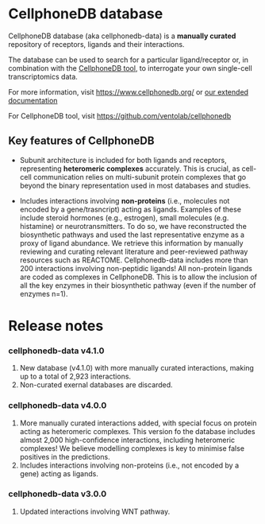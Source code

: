 # CellphoneDB database 

CellphoneDB database (aka cellphonedb-data) is a **manually curated** repository of receptors, ligands and their interactions. 

The database can be used to search for a particular ligand/receptor or, in combination with the [CellphoneDB tool](https://github.com/ventolab/cellphonedb),
to interrogate your own single-cell transcriptomics data.

For more information, visit https://www.cellphonedb.org/ or [our extended documentation](https://github.com/ventolab/CellphoneDB/blob/master/docs/RESULTS-DOCUMENTATION.md#database-of-interactions)

For CellphoneDB tool, visit https://github.com/ventolab/cellphonedb


## Key features of CellphoneDB
- Subunit architecture is included for both ligands and receptors, representing **heteromeric complexes** accurately. 
This is crucial, as cell-cell communication relies on multi-subunit protein complexes that go beyond the binary representation used in most databases and studies. 

- Includes interactions involving **non-proteins** (i.e., molecules not encoded by a gene/trasncript) acting as ligands. Examples of these include steroid hormones (e.g., estrogen), small molecules (e.g. histamine) or neurotransmitters. To do so, we have reconstructed the biosynthetic pathways and used the last representative enzyme as a proxy of ligand abundance. We retrieve this information by manually reviewing and curating relevant literature and peer-reviewed pathway resources such as REACTOME. Cellphonedb-data includes more than 200 interactions involving non-peptidic ligands! All non-protein ligands are coded as complexes in CellphoneDB. This is to allow the inclusion of all the key enzymes in their biosynthetic pathway (even if the number of enzymes n=1).


# Release notes

### cellphonedb-data v4.1.0
1) New database (v4.1.0) with more manually curated interactions, making up to a total of 2,923 interactions.
2) Non-curated exernal databases are discarded.

### cellphonedb-data v4.0.0
1) More manually curated interactions added, with special focus on protein acting as heteromeric complexes. This version fo the database includes almost 2,000 high-confidence interactions, including heteromeric complexes! We believe modelling complexes is key to minimise false positives in the predictions.
2) Includes interactions involving non-proteins (i.e., not encoded by a gene) acting as ligands. 

### cellphonedb-data v3.0.0
1) Updated interactions involving WNT pathway.
